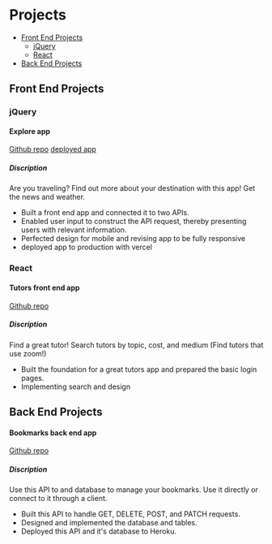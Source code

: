 # Projects

* [Front End Projects](#front-end-projects)
    * [jQuery](#jquery)
    * [React](#react) 
* [Back End Projects](#back-end-projects)

## Front End Projects

### jQuery

#### Explore app

[Github repo](https://github.com/elireiner/explore')  [deployed app](https://explore-three.vercel.app)

##### Discription

Are you traveling? Find out more about your destination with this app! Get the news and weather.

* Built a front end app and connected it to two APIs.
* Enabled user input to construct the API request, thereby presenting users with relevant information.
* Perfected design for mobile and revising app to be fully responsive
* deployed app to production with vercel


### React

#### Tutors front end app

[Github repo](https://github.com/elireiner/tutors-app)

##### Discription

Find a great tutor! Search tutors by topic, cost, and medium (Find tutors that use zoom!)

* Built the foundation for a great tutors app and prepared the basic login pages.
* Implementing search and design


## Back End Projects

#### Bookmarks back end app

[Github repo](https://github.com/elireiner/bookmarks-server)

##### Discription

Use this API to and database to manage your bookmarks. Use it directly or connect to it through a client.

* Built this API to handle GET, DELETE, POST, and PATCH requests.
* Designed and implemented the database and tables.
* Deployed this API and it's database to Heroku.
